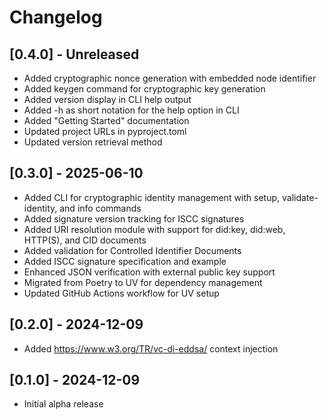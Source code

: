# Changelog

## [0.4.0] - Unreleased

- Added cryptographic nonce generation with embedded node identifier
- Added keygen command for cryptographic key generation
- Added version display in CLI help output
- Added -h as short notation for the help option in CLI
- Added "Getting Started" documentation
- Updated project URLs in pyproject.toml
- Updated version retrieval method

## [0.3.0] - 2025-06-10

- Added CLI for cryptographic identity management with setup, validate-identity, and info commands
- Added signature version tracking for ISCC signatures
- Added URI resolution module with support for did:key, did:web, HTTP(S), and CID documents
- Added validation for Controlled Identifier Documents
- Added ISCC signature specification and example
- Enhanced JSON verification with external public key support
- Migrated from Poetry to UV for dependency management
- Updated GitHub Actions workflow for UV setup

## [0.2.0] - 2024-12-09

- Added https://www.w3.org/TR/vc-di-eddsa/ context injection

## [0.1.0] - 2024-12-09

- Initial alpha release
